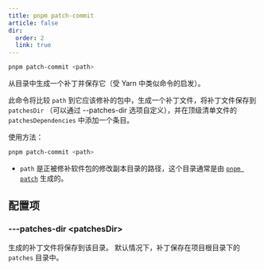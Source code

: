 ```yaml
---
title: pnpm patch-commit
article: false
dir:
  order: 2
  link: true
---
```


```bash
pnpm patch-commit <path>
```

从目录中生成一个补丁并保存它（受 Yarn 中类似命令的启发）。

此命令将比较 `path` 到它应该修补的包中，生成一个补丁文件，将补丁文件保存到 `patchesDir` （可以通过 --patches-dir 选项自定义），并在顶级清单文件的 `patchesDependencies` 中添加一个条目。

使用方法：

```sh
pnpm patch-commit <path>
```



- `path` 是正被修补软件包的修改副本目录的路径，这个目录通常是由 [`pnpm patch`](https://pnpm.io/zh/cli/patch) 生成的。

## 配置项

### ---patches-dir \<patchesDir\>

生成的补丁文件将保存到该目录。 默认情况下，补丁保存在项目根目录下的 `patches` 目录中。